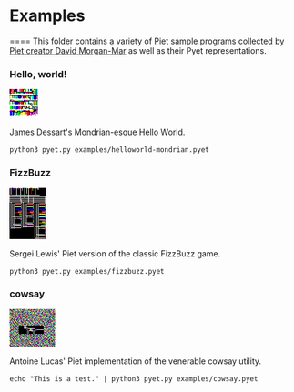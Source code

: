# Examples
====
This folder contains a variety of [Piet sample programs collected by Piet creator David Morgan-Mar](http://www.dangermouse.net/esoteric/piet/samples.html) as well as their Pyet representations.

### Hello, world!

<img src="helloworld-mondrian.png" />

James Dessart's Mondrian-esque Hello World.

```
python3 pyet.py examples/helloworld-mondrian.pyet
```

### FizzBuzz

<img src="fizzbuzz.png" />

Sergei Lewis' Piet version of the classic FizzBuzz game.

```
python3 pyet.py examples/fizzbuzz.pyet
```

### cowsay

<img src="cowsay.png" />

Antoine Lucas' Piet implementation of the venerable cowsay utility.
```
echo "This is a test." | python3 pyet.py examples/cowsay.pyet
```